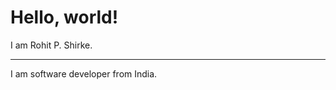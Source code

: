 <html lang="en">

<head>
    <meta charset="UTF-8">
    <meta name="viewport" content="width=device-width, initial-scale=1.0">
    <title>Rohit Shirke</title>
    <link rel="stylesheet" href="https://stackpath.bootstrapcdn.com/bootstrap/4.3.1/css/bootstrap.min.css"
        integrity="sha384-ggOyR0iXCbMQv3Xipma34MD+dH/1fQ784/j6cY/iJTQUOhcWr7x9JvoRxT2MZw1T" crossorigin="anonymous">
    <link href="https://stackpath.bootstrapcdn.com/font-awesome/4.7.0/css/font-awesome.min.css" rel="stylesheet"
        integrity="sha384-wvfXpqpZZVQGK6TAh5PVlGOfQNHSoD2xbE+QkPxCAFlNEevoEH3Sl0sibVcOQVnN" crossorigin="anonymous">
    <script src="https://code.jquery.com/jquery-3.3.1.slim.min.js"
        integrity="sha384-q8i/X+965DzO0rT7abK41JStQIAqVgRVzpbzo5smXKp4YfRvH+8abtTE1Pi6jizo"
        crossorigin="anonymous"></script>
    <script src="https://cdnjs.cloudflare.com/ajax/libs/popper.js/1.14.7/umd/popper.min.js"
        integrity="sha384-UO2eT0CpHqdSJQ6hJty5KVphtPhzWj9WO1clHTMGa3JDZwrnQq4sF86dIHNDz0W1"
        crossorigin="anonymous"></script>
    <script src="https://stackpath.bootstrapcdn.com/bootstrap/4.3.1/js/bootstrap.min.js"
        integrity="sha384-JjSmVgyd0p3pXB1rRibZUAYoIIy6OrQ6VrjIEaFf/nJGzIxFDsf4x0xIM+B07jRM"
        crossorigin="anonymous"></script>
</head>

<body class="h-100">
    <div class="container">
        <div class="row mt-4">
            <div class="col-12 mt-4 text-center">
                <div class="jumbotron">
                    <h1 class="display-4">Hello, world!</h1>
                    <p class="lead">I am Rohit P. Shirke.</p>
                    <hr class="my-4">
                    <p>I am software developer <i class="fa fa-laptop" aria-hidden="true"></i> from India. </p>
                    <div class="row">
                        <div class="col-12">
                            <span class="p-1">
                                <i class="fa fa-github" aria-hidden="true"></i>
                            </span>
                            <span class="p-1">
                                <i class="fa fa-twitter" aria-hidden="true"></i>
                            </span>
                            <span class="p-1">
                                <i class="fa fa-instagram" aria-hidden="true"></i>
                            </span>
                        </div>
                    </div>
                </div>
            </div>
        </div>
    </div>

</body>

</html>
